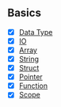 ## Basics

- [x] [Data Type](./data_type.md)
- [x] [IO](./io.md)
- [x] [Array](./array.md)
- [x] [String](./string.md)
- [x] [Struct](./struct.md)
- [x] [Pointer](./pointer.md)
- [x] [Function](./function_n_scope.md)
- [x] [Scope](./scope.md)